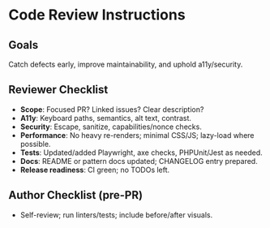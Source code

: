 # Code Review Instructions

## Goals
Catch defects early, improve maintainability, and uphold a11y/security.

## Reviewer Checklist
- **Scope**: Focused PR? Linked issues? Clear description?
- **A11y**: Keyboard paths, semantics, alt text, contrast.
- **Security**: Escape, sanitize, capabilities/nonce checks.
- **Performance**: No heavy re-renders; minimal CSS/JS; lazy-load where possible.
- **Tests**: Updated/added Playwright, axe checks, PHPUnit/Jest as needed.
- **Docs**: README or pattern docs updated; CHANGELOG entry prepared.
- **Release readiness**: CI green; no TODOs left.

## Author Checklist (pre-PR)
- Self-review; run linters/tests; include before/after visuals.
